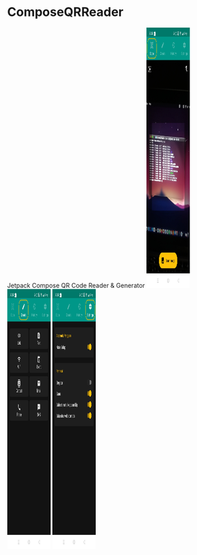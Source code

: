 # ComposeQRReader
Jetpack Compose QR Code Reader &amp; Generator
<img src="Screenshot_2022-09-19-20-55-39-12_cfd4524b43461dae416bad64cd4c137c.jpg" width="100px" height="600px" />
<img src="Screenshot_2022-09-19-20-55-46-89_cfd4524b43461dae416bad64cd4c137c.jpg" width="100px" height="600px" />
<img src="Screenshot_2022-09-19-20-55-53-33_cfd4524b43461dae416bad64cd4c137c.jpg" width="100px" height="600px"/>
